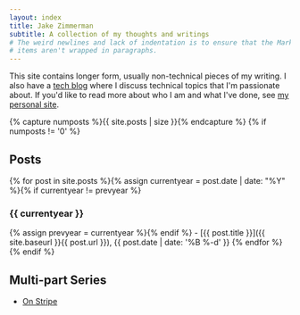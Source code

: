 ```yaml
---
layout: index
title: Jake Zimmerman
subtitle: A collection of my thoughts and writings
# The weird newlines and lack of indentation is to ensure that the Markdown list
# items aren't wrapped in paragraphs.
---
```


This site contains longer form, usually non-technical pieces of my writing. I
also have a [tech blog] where I discuss technical topics that I'm passionate
about. If you'd like to read more about who I am and what I've done, see [my
personal site].

[tech blog]: http://blog.jez.io
[my personal site]: https://jez.io

{% capture numposts %}{{ site.posts | size }}{% endcapture %}
{% if numposts != '0' %}
## Posts

{% for post in site.posts %}{% assign currentyear = post.date | date: "%Y" %}{% if currentyear != prevyear %}
### {{ currentyear }}
{% assign prevyear = currentyear %}{% endif %} - [{{ post.title }}]({{ site.baseurl }}{{ post.url }}), {{ post.date | date: '%B %-d' }}
{% endfor %}
{% endif %}


## Multi-part Series

- [On Stripe](on-stripe/)
